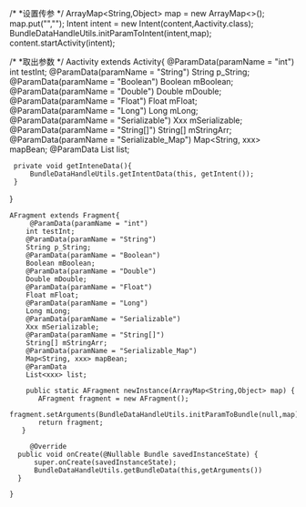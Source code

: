   /*
  *设置传参
  */
   ArrayMap<String,Object> map = new ArrayMap<>();
   map.put("","");
   Intent intent = new Intent(content,Aactivity.class);
  BundleDataHandleUtils.initParamToIntent(intent,map);
  content.startActivity(intent);

 /*
 *取出参数
 */
  Aactivity extends Activity{
      @ParamData(paramName = "int")
      int testInt;
      @ParamData(paramName = "String")
      String p_String;
      @ParamData(paramName = "Boolean")
      Boolean mBoolean;
      @ParamData(paramName = "Double")
      Double mDouble;
      @ParamData(paramName = "Float")
      Float mFloat;
      @ParamData(paramName = "Long")
      Long mLong;
      @ParamData(paramName = "Serializable")
      Xxx mSerializable;
      @ParamData(paramName = "String[]")
      String[] mStringArr;
      @ParamData(paramName = "Serializable_Map")
      Map<String, xxx> mapBean;
      @ParamData
      List<xxx> list;
 
     private void getInteneData(){
         BundleDataHandleUtils.getIntentData(this, getIntent());
     }
  }
 
    AFragment extends Fragment{
         @ParamData(paramName = "int")
        int testInt;
        @ParamData(paramName = "String")
        String p_String;
        @ParamData(paramName = "Boolean")
        Boolean mBoolean;
        @ParamData(paramName = "Double")
        Double mDouble;
        @ParamData(paramName = "Float")
        Float mFloat;
        @ParamData(paramName = "Long")
        Long mLong;
        @ParamData(paramName = "Serializable")
        Xxx mSerializable;
        @ParamData(paramName = "String[]")
        String[] mStringArr;
        @ParamData(paramName = "Serializable_Map")
        Map<String, xxx> mapBean;
        @ParamData
        List<xxx> list;
 
        public static AFragment newInstance(ArrayMap<String,Object> map) {
           AFragment fragment = new AFragment();
           fragment.setArguments(BundleDataHandleUtils.initParamToBundle(null,map));
           return fragment;
       }
 
         @Override
      public void onCreate(@Nullable Bundle savedInstanceState) {
          super.onCreate(savedInstanceState);
          BundleDataHandleUtils.getBundleData(this,getArguments())
      }
 
    }